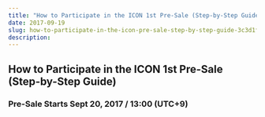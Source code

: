 ```yaml
---
title: "How to Participate in the ICON 1st Pre-Sale (Step-by-Step Guide)"
date: 2017-09-19
slug: how-to-participate-in-the-icon-pre-sale-step-by-step-guide-3c3d1f9318ec
description:
---
```


## How to Participate in the ICON 1st Pre-Sale (Step-by-Step Guide)

### Pre-Sale Starts Sept 20, 2017 / 13:00 (UTC+9)

